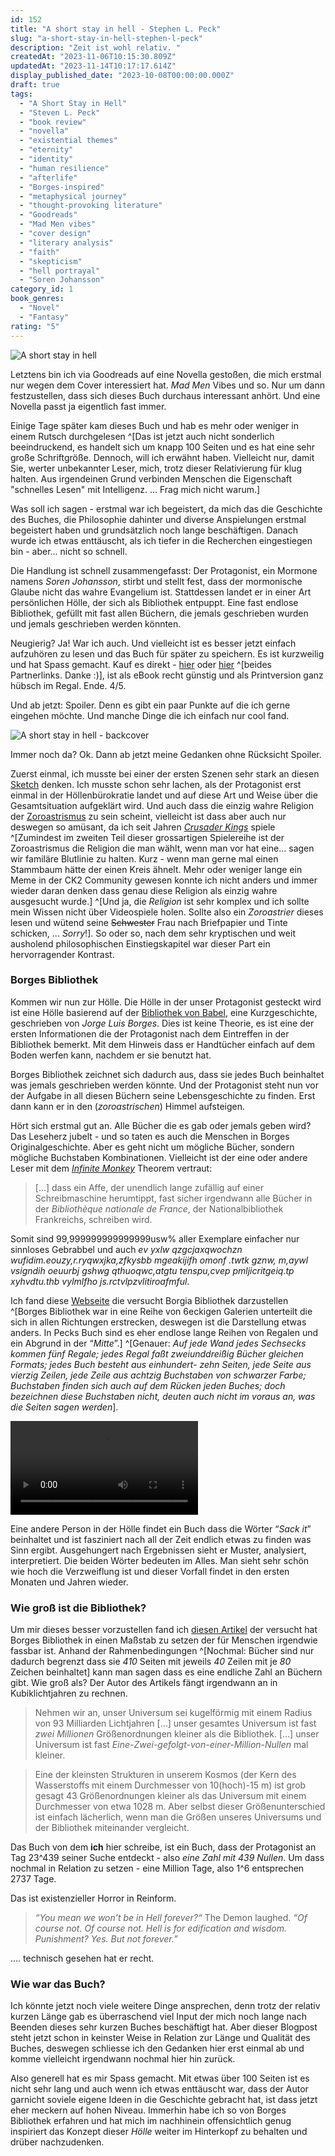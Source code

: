 ```yaml
---
id: 152
title: "A short stay in hell - Stephen L. Peck"
slug: "a-short-stay-in-hell-stephen-l-peck"
description: "Zeit ist wohl relativ. "
createdAt: "2023-11-06T10:15:30.809Z"
updatedAt: "2023-11-14T10:17:17.614Z"
display_published_date: "2023-10-08T00:00:00.000Z"
draft: true
tags:
  - "A Short Stay in Hell"
  - "Steven L. Peck"
  - "book review"
  - "novella"
  - "existential themes"
  - "eternity"
  - "identity"
  - "human resilience"
  - "afterlife"
  - "Borges-inspired"
  - "metaphysical journey"
  - "thought-provoking literature"
  - "Goodreads"
  - "Mad Men vibes"
  - "cover design"
  - "literary analysis"
  - "faith"
  - "skepticism"
  - "hell portrayal"
  - "Soren Johansson"
category_id: 1
book_genres:
  - "Novel"
  - "Fantasy"
rating: "5"
---
```



![A short stay in hell](https://res.cloudinary.com/dlsll9dkn/image/upload/v1697703670/photo_2023_10_19_10_20_50_43eb51bf08.jpg)


Letztens bin ich via Goodreads auf eine Novella gestoßen, die mich erstmal nur wegen dem Cover interessiert hat. *Mad Men* Vibes und so. Nur um dann festzustellen, dass sich dieses Buch durchaus interessant anhört. Und eine Novella passt ja eigentlich fast immer. 

Einige Tage später kam dieses Buch und hab es mehr oder weniger in einem Rutsch durchgelesen ^[Das ist jetzt auch nicht sonderlich beeindruckend, es handelt sich um knapp 100 Seiten und es hat eine sehr große Schriftgröße. Dennoch, will ich erwähnt haben. Vielleicht nur, damit Sie, werter unbekannter Leser, mich, trotz dieser Relativierung für klug halten. Aus irgendeinen Grund verbinden Menschen die Eigenschaft "schnelles Lesen" mit Intelligenz. ... Frag mich nicht warum.]

Was soll ich sagen - erstmal war ich begeistert, da mich das die Geschichte des Buches, die Philosophie dahinter und diverse Anspielungen erstmal begeistert haben und grundsätzlich noch lange beschäftigen. Danach wurde ich etwas enttäuscht, als ich tiefer in die Recherchen eingestiegen bin - aber... nicht so schnell. 

Die Handlung ist schnell zusammengefasst: Der Protagonist, ein Mormone namens *Soren Johansson*, stirbt und stellt fest, dass der mormonische Glaube nicht das wahre Evangelium ist. Stattdessen landet er in einer Art persönlichen Hölle, der sich als Bibliothek entpuppt. Eine fast endlose Bibliothek, gefüllt mit fast allen Büchern, die jemals geschrieben wurden und jemals geschrieben werden könnten.

Neugierig? Ja! War ich auch. Und vielleicht ist es besser jetzt einfach aufzuhören zu lesen und das Buch für später zu speichern. Es ist kurzweilig und hat Spass gemacht. Kauf es direkt - [hier](https://amzn.to/48RoV0i) oder [hier](https://tidd.ly/46Xttke) ^[beides Partnerlinks. Danke :)], ist als eBook recht günstig und als Printversion ganz hübsch im Regal. Ende. 4/5. 

Und ab jetzt: Spoiler. Denn es gibt ein paar Punkte auf die ich gerne eingehen möchte. Und manche Dinge die ich einfach nur cool fand.  

<!--more-->

![A short stay in hell - backcover](https://res.cloudinary.com/dlsll9dkn/image/upload/v1697703670/photo_2023_10_19_10_20_48_69bb0db70b.jpg)

Immer noch da? Ok. Dann ab jetzt meine Gedanken ohne Rücksicht Spoiler. 

Zuerst einmal, ich musste bei einer der ersten Szenen sehr stark an diesen [Sketch](https://youtube.com/shorts/3kUB-0aeamQ) denken. Ich musste schon sehr lachen, als der Protagonist erst einmal in der Höllenbürokratie landet und auf diese Art und Weise über die Gesamtsituation aufgeklärt wird. Und auch dass die einzig wahre Religion der [Zoroastrismus](Zoroastrismus) zu sein scheint, vielleicht ist dass aber auch nur deswegen so amüsant, da ich seit Jahren *[Crusader Kings](https://en.wikipedia.org/wiki/Crusader_Kings_II)* spiele ^[Zumindest im zweiten Teil dieser grossartigen Spielereihe ist der Zoroastrismus die Religion die man wählt, wenn man vor hat eine... sagen wir familäre Blutlinie zu halten. Kurz - wenn man gerne mal einen Stammbaum hätte der einen Kreis ähnelt. Mehr oder weniger lange ein Meme in der CK2 Community gewesen konnte ich nicht anders und immer wieder daran denken dass genau diese Religion als einzig wahre ausgesucht wurde.] ^[Und ja, die *Religion* ist sehr komplex und ich sollte mein Wissen nicht über Videospiele holen. Sollte also ein *Zoroastrier* dieses lesen und wütend seine ~~Schwester~~ Frau nach Briefpapier und Tinte schicken, ... *Sorry*!]. So oder so, nach dem sehr kryptischen und weit ausholend philosophischen Einstiegskapitel war dieser Part ein hervorragender Kontrast. 


### Borges Bibliothek

Kommen wir nun zur Hölle. Die Hölle in der unser Protagonist gesteckt wird ist eine Hölle basierend auf der [Bibliothek von Babel](https://deutschunterlagen.files.wordpress.com/2014/12/borges-bibliothek-von-text.pdf), eine Kurzgeschichte, geschrieben von *Jorge Luis Borges*. Dies ist keine Theorie, es ist eine der ersten Informationen die der Protagonist nach dem Eintreffen in der Bibliothek bemerkt. Mit dem Hinweis dass er Handtücher einfach auf dem Boden werfen kann, nachdem er sie benutzt hat. 

Borges Bibliothek zeichnet sich dadurch aus, dass sie jedes Buch beinhaltet was jemals geschrieben werden könnte. Und der Protagonist steht nun vor der Aufgabe in all diesen Büchern seine Lebensgeschichte zu finden. Erst dann kann er in den (*zoroastrischen*) Himmel aufsteigen. 

Hört sich erstmal gut an. Alle Bücher die es gab oder jemals geben wird? Das Leseherz jubelt - und so taten es auch die Menschen in Borges Originalgeschichte. Aber es geht nicht um mögliche Bücher, sondern mögliche Buchstaben Kombinationen. 
Vielleicht ist der eine oder andere Leser mit dem *[Infinite Monkey](https://de.wikipedia.org/wiki/Infinite-Monkey-Theorem)* Theorem vertraut:

>  […] dass ein Affe, der unendlich lange zufällig auf einer Schreibmaschine herumtippt, fast sicher irgendwann alle Bücher in der *Bibliothèque nationale de France*, der Nationalbibliothek Frankreichs, schreiben wird.

Somit sind 99,999999999999999usw% aller Exemplare einfacher nur sinnloses Gebrabbel und auch *ev yxlw qzgcjaxqwochzn wufidim.eouzy,r.ryqwxjka,zfkysbb mgeakijifh omonf .twtk gznw, m,aywl vsigndih oeuurbj gshwg qthuoqwc,atgtu tenspu,cvep pmljicritgeiq.tp xyhvdtu.thb vylmlfho js.rctvlpzvlitiroafmful*. 

Ich fand diese [Webseite](https://libraryofbabel.info/) die versucht Borgia Bibliothek darzustellen ^[Borges Bibliothek war in eine Reihe von 6eckigen Galerien unterteilt die sich in allen Richtungen erstrecken, deswegen ist die Darstellung etwas anders. In Pecks Buch sind es eher endlose lange Reihen von Regalen und ein Abgrund in der “*Mitte*”.] ^[Genauer: *Auf jede Wand  jedes Sechsecks kommen fünf Regale; jedes  Regal faßt zweiunddreißig Bücher gleichen  Formats; jedes Buch besteht aus einhundert- zehn Seiten, jede Seite aus vierzig Zeilen, jede  Zeile aus achtzig Buchstaben von schwarzer  Farbe; Buchstaben finden sich auch auf dem  Rücken jeden Buches; doch bezeichnen diese  Buchstaben nicht, deuten auch nicht im voraus  an, was die Seiten sagen werden*]. 

<video>
	<source src="https://res.cloudinary.com/dlsll9dkn/video/upload/v1699261827/babel_library_8d8d6bc78f.mp4" type="video/mp4" autoplay muted loop />
	[Download video](https://res.cloudinary.com/dlsll9dkn/video/upload/v1699261827/babel_library_8d8d6bc78f.mp4)
</video>

Eine andere Person in der Hölle findet ein Buch dass die Wörter “*Sack it*” beinhaltet und ist fasziniert nach all der Zeit endlich etwas zu finden was Sinn ergibt. Ausgehungert nach Ergebnissen sieht er Muster, analysiert, interpretiert. Die beiden Wörter bedeuten im Alles. Man sieht sehr schön wie hoch die Verzweiflung ist und dieser Vorfall findet in den ersten Monaten und Jahren wieder. 

### Wie groß ist die Bibliothek?

Um mir dieses besser vorzustellen fand ich [diesen Artikel](http://www.aartech.de/es100.html) der versucht hat Borges Bibliothek in einen Maßstab zu setzen der für Menschen irgendwie fassbar ist. Anhand der Rahmenbedingungen ^[Nochmal: Bücher sind nur dadurch begrenzt dass sie *410* Seiten mit jeweils *40* Zeilen mit je *80* Zeichen beinhaltet] kann man sagen dass es eine endliche Zahl an Büchern gibt. Wie groß als? Der Autor des Artikels fängt irgendwann an in Kubiklichtjahren zu rechnen. 

> Nehmen wir an, unser Universum sei kugelförmig mit einem Radius von 93 Milliarden Lichtjahren […] unser gesamtes Universum ist fast _zwei Millionen_ Größenordnungen kleiner als die Bibliothek. […] unser Universum ist fast *Eine-Zwei-gefolgt-von-einer-Million-Nullen* mal kleiner.

> Eine der kleinsten Strukturen in unserem Kosmos (der Kern des Wasserstoffs mit einem Durchmesser von 10(hoch)-15 m) ist grob gesagt 43 Größenordnungen kleiner als das Universum mit einem Durchmesser von etwa 1028 m. Aber selbst dieser Größenunterschied ist einfach lächerlich, wenn man die Größen unseres Universums und der Bibliothek miteinander vergleicht.

Das Buch von dem **ich** hier schreibe, ist ein Buch, dass der Protagonist an Tag 23^439 seiner Suche entdeckt - also *eine Zahl mit 439 Nullen*. Um dass nochmal in Relation zu setzen - eine Million Tage, also 1^6 entsprechen 2737 Tage. 

Das ist existenzieller Horror in Reinform. 

> *“You mean we won’t be in Hell forever?“*
> The Demon laughed. *“Of course not. Of course not. Hell is for edification and wisdom. Punishment? Yes. But not forever.”*

…. technisch gesehen hat er recht. 

### Wie war das Buch?
Ich könnte jetzt noch viele weitere Dinge ansprechen, denn trotz der relativ kurzen Länge gab es überraschend viel Input der mich noch lange nach Beenden dieses sehr kurzen Buches beschäftigt hat. Aber dieser Blogpost steht jetzt schon in keinster Weise in Relation zur Länge und Qualität des Buches, deswegen schliesse ich den Gedanken hier erst einmal ab und komme vielleicht irgendwann nochmal hier hin zurück.

Also generell hat es mir Spass gemacht. Mit etwas über 100 Seiten ist es nicht sehr lang und auch wenn ich etwas enttäuscht war, dass der Autor garnicht soviele eigene Ideen in die Geschichte gebracht hat, ist dass jetzt eher meckern auf hohen Niveau. Immerhin habe ich so von Borges Bibliothek erfahren und hat mich im nachhinein offensichtlich genug inspiriert das Konzept dieser *Hölle* weiter im Hinterkopf zu behalten und drüber nachzudenken. 